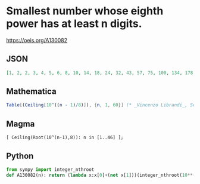 # Smallest number whose eighth power has at least n digits\.
https://oeis.org/A130082
## JSON
```JSON
[1, 2, 2, 3, 4, 5, 6, 8, 10, 14, 18, 24, 32, 43, 57, 75, 100, 134, 178, 238, 317, 422, 563, 750, 1000, 1334, 1779, 2372, 3163, 4217, 5624, 7499, 10000, 13336, 17783, 23714, 31623, 42170, 56235, 74990, 100000, 133353, 177828, 237138, 316228, 421697]
```
## Mathematica
```Mathematica
Table[(Ceiling[10^((n - 1)/8)]), {n, 1, 60}] (* _Vincenzo Librandi_, Sep 20 2013 *)
```
## Magma
```Magma
[ Ceiling(Root(10^(n-1),8)): n in [1..46] ];
```
## Python
```Python
from sympy import integer_nthroot
def A130082(n): return (lambda x:x[0]+(not x[1]))(integer_nthroot(10**(n-1),8)) # _Chai Wah Wu_, Jun 20 2024
```
